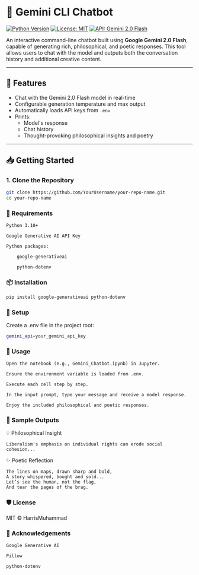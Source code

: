 # 💬 Gemini CLI Chatbot

[![Python Version](https://img.shields.io/badge/python-3.10%2B-blue.svg)](https://www.python.org/)
[![License: MIT](https://img.shields.io/badge/license-MIT-yellow.svg)](LICENSE)
[![API: Gemini 2.0 Flash](https://img.shields.io/badge/API-Gemini--2.0--Flash-blueviolet)](https://ai.google.dev/)

An interactive command-line chatbot built using **Google Gemini 2.0 Flash**, capable of generating rich, philosophical, and poetic responses. This tool allows users to chat with the model and outputs both the conversation history and additional creative content.

---

## 🧠 Features

- Chat with the Gemini 2.0 Flash model in real-time
- Configurable generation temperature and max output
- Automatically loads API keys from `.env`
- Prints:
  - Model's response
  - Chat history
  - Thought-provoking philosophical insights and poetry

---

## 📥 Getting Started

### 1. Clone the Repository

```bash
git clone https://github.com/YourUsername/your-repo-name.git
cd your-repo-name
```

### 🧰 Requirements

    Python 3.10+

    Google Generative AI API Key

    Python packages:

        google-generativeai

        python-dotenv

### 📦 Installation
```bash
pip install google-generativeai python-dotenv
```

### 🔐 Setup

Create a .env file in the project root:
```bash
gemini_api=your_gemini_api_key
```
### 🧪 Usage
    Open the notebook (e.g., Gemini_Chatbot.ipynb) in Jupyter.

    Ensure the environment variable is loaded from .env.

    Execute each cell step by step.

    In the input prompt, type your message and receive a model response.

    Enjoy the included philosophical and poetic responses.

### 🧾 Sample Outputs
💡 Philosophical Insight

    Liberalism's emphasis on individual rights can erode social cohesion...

✨ Poetic Reflection

    The lines on maps, drawn sharp and bold,
    A story whispered, bought and sold...
    Let’s see the human, not the flag,
    And tear the pages of the brag.

### 🛡 License

MIT © HarrisMuhammad

### 🙏 Acknowledgements

    Google Generative AI

    Pillow

    python-dotenv
